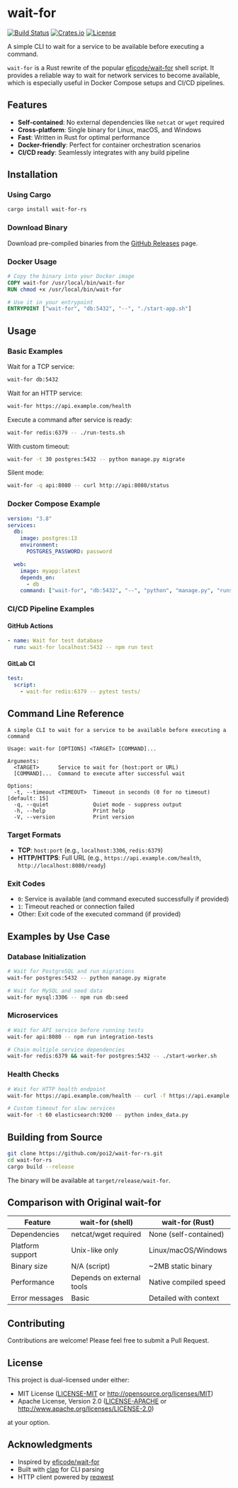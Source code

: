 # wait-for

[![Build Status](https://github.com/poi2/wait-for-rs/actions/workflows/rust.yml/badge.svg)](https://github.com/poi2/wait-for-rs/actions)
[![Crates.io](https://img.shields.io/crates/v/wait-for-rs.svg)](https://crates.io/crates/wait-for-rs)
[![License](https://img.shields.io/badge/license-MIT%2FApache--2.0-blue)](https://github.com/poi2/wait-for-rs)

A simple CLI to wait for a service to be available before executing a command.

`wait-for` is a Rust rewrite of the popular [eficode/wait-for](https://github.com/eficode/wait-for) shell script. It provides a reliable way to wait for network services to become available, which is especially useful in Docker Compose setups and CI/CD pipelines.

## Features

- **Self-contained**: No external dependencies like `netcat` or `wget` required
- **Cross-platform**: Single binary for Linux, macOS, and Windows
- **Fast**: Written in Rust for optimal performance
- **Docker-friendly**: Perfect for container orchestration scenarios
- **CI/CD ready**: Seamlessly integrates with any build pipeline

## Installation

### Using Cargo

```bash
cargo install wait-for-rs
```

### Download Binary

Download pre-compiled binaries from the [GitHub Releases](https://github.com/poi2/wait-for-rs/releases) page.

### Docker Usage

```dockerfile
# Copy the binary into your Docker image
COPY wait-for /usr/local/bin/wait-for
RUN chmod +x /usr/local/bin/wait-for

# Use it in your entrypoint
ENTRYPOINT ["wait-for", "db:5432", "--", "./start-app.sh"]
```

## Usage

### Basic Examples

Wait for a TCP service:

```bash
wait-for db:5432
```

Wait for an HTTP service:

```bash
wait-for https://api.example.com/health
```

Execute a command after service is ready:

```bash
wait-for redis:6379 -- ./run-tests.sh
```

With custom timeout:

```bash
wait-for -t 30 postgres:5432 -- python manage.py migrate
```

Silent mode:

```bash
wait-for -q api:8080 -- curl http://api:8080/status
```

### Docker Compose Example

```yaml
version: "3.8"
services:
  db:
    image: postgres:13
    environment:
      POSTGRES_PASSWORD: password

  web:
    image: myapp:latest
    depends_on:
      - db
    command: ["wait-for", "db:5432", "--", "python", "manage.py", "runserver"]
```

### CI/CD Pipeline Examples

#### GitHub Actions

```yaml
- name: Wait for test database
  run: wait-for localhost:5432 -- npm run test
```

#### GitLab CI

```yaml
test:
  script:
    - wait-for redis:6379 -- pytest tests/
```

## Command Line Reference

```
A simple CLI to wait for a service to be available before executing a command

Usage: wait-for [OPTIONS] <TARGET> [COMMAND]...

Arguments:
  <TARGET>      Service to wait for (host:port or URL)
  [COMMAND]...  Command to execute after successful wait

Options:
  -t, --timeout <TIMEOUT>  Timeout in seconds (0 for no timeout) [default: 15]
  -q, --quiet              Quiet mode - suppress output
  -h, --help               Print help
  -V, --version            Print version
```

### Target Formats

- **TCP**: `host:port` (e.g., `localhost:3306`, `redis:6379`)
- **HTTP/HTTPS**: Full URL (e.g., `https://api.example.com/health`, `http://localhost:8080/ready`)

### Exit Codes

- `0`: Service is available (and command executed successfully if provided)
- `1`: Timeout reached or connection failed
- Other: Exit code of the executed command (if provided)

## Examples by Use Case

### Database Initialization

```bash
# Wait for PostgreSQL and run migrations
wait-for postgres:5432 -- python manage.py migrate

# Wait for MySQL and seed data
wait-for mysql:3306 -- npm run db:seed
```

### Microservices

```bash
# Wait for API service before running tests
wait-for api:8080 -- npm run integration-tests

# Chain multiple service dependencies
wait-for redis:6379 && wait-for postgres:5432 -- ./start-worker.sh
```

### Health Checks

```bash
# Wait for HTTP health endpoint
wait-for https://api.example.com/health -- curl -f https://api.example.com/data

# Custom timeout for slow services
wait-for -t 60 elasticsearch:9200 -- python index_data.py
```

## Building from Source

```bash
git clone https://github.com/poi2/wait-for-rs.git
cd wait-for-rs
cargo build --release
```

The binary will be available at `target/release/wait-for`.

## Comparison with Original wait-for

| Feature          | wait-for (shell)          | wait-for (Rust)       |
| ---------------- | ------------------------- | --------------------- |
| Dependencies     | netcat/wget required      | None (self-contained) |
| Platform support | Unix-like only            | Linux/macOS/Windows   |
| Binary size      | N/A (script)              | ~2MB static binary    |
| Performance      | Depends on external tools | Native compiled speed |
| Error messages   | Basic                     | Detailed with context |

## Contributing

Contributions are welcome! Please feel free to submit a Pull Request.

## License

This project is dual-licensed under either:

- MIT License ([LICENSE-MIT](LICENSE-MIT) or http://opensource.org/licenses/MIT)
- Apache License, Version 2.0 ([LICENSE-APACHE](LICENSE-APACHE) or http://www.apache.org/licenses/LICENSE-2.0)

at your option.

## Acknowledgments

- Inspired by [eficode/wait-for](https://github.com/eficode/wait-for)
- Built with [clap](https://github.com/clap-rs/clap) for CLI parsing
- HTTP client powered by [reqwest](https://github.com/seanmonstar/reqwest)

